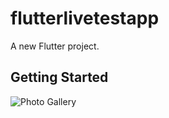 # flutterlivetestapp

A new Flutter project.

## Getting Started


![Photo Gallery](https://github.com/Tanjil70/flutter_livetest_app_ostad/assets/10905646/b161aef3-fdfa-4b15-a034-0c18155d7f49)

